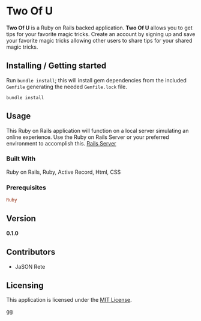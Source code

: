 # Two Of U

__Two Of U__ is a Ruby on Rails backed application. __Two Of U__ allows you to get tips for your favorite magic tricks. Create an account by signing up and save your favorite magic tricks allowing other users to share tips for your shared magic tricks.

## Installing / Getting started

Run `bundle install`; this will install gem dependencies from the included `Gemfile` generating the needed `Gemfile.lock` file.

`bundle install`

## Usage

This Ruby on Rails application will function on a local server simulating an online experience. Use the Ruby on Rails Server or your preferred environment to accomplish this.
[Rails Server](https://guides.rubyonrails.org/getting_started.html)

### Built With

Ruby on Rails, Ruby, Active Record, Html, CSS

### Prerequisites

```ruby
Ruby
```

## Version

**0.1.0**

## Contributors

- JaSON Rete

## Licensing

This application is licensed under the [MIT License](LICENSE).

gg